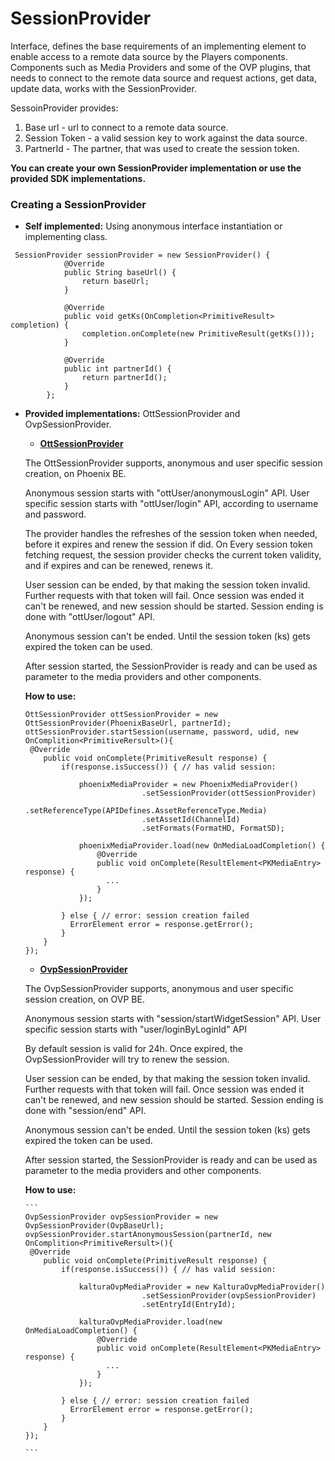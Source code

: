 
# SessionProvider
Interface, defines the base requirements of an implementing element to enable access
to a remote data source by the Players components.
Components such as Media Providers and some of the OVP plugins, that needs to connect
to the remote data source and request actions, get data, update data, works with
the SessionProvider.

SessoinProvider provides:
1. Base url - url to connect to a remote data source.
2. Session Token - a valid session key to work against the data source.
3. PartnerId - The partner, that was used to create the session token.


**You can create your own SessionProvider implementation or use the provided SDK implementations.**


### Creating a SessionProvider

* **Self implemented:**
  Using anonymous interface instantiation or implementing class.

```
 SessionProvider sessionProvider = new SessionProvider() {
            @Override
            public String baseUrl() {
                return baseUrl;
            }

            @Override
            public void getKs(OnCompletion<PrimitiveResult> completion) {
                completion.onComplete(new PrimitiveResult(getKs()));
            }

            @Override
            public int partnerId() {
                return partnerId();
            }
        };
```

* **Provided implementations:**
OttSessionProvider and OvpSessionProvider.

  * **[OttSessionProvider](https://github.com/kaltura/playkit-android/blob/develop/playkit/src/main/java/com/kaltura/playkit/backend/phoenix/OttSessionProvider.java)**

   The OttSessionProvider supports, anonymous and user specific session creation, on Phoenix BE.

   Anonymous session starts with "ottUser/anonymousLogin" API.
   User specific session starts with "ottUser/login" API, according to username and password.

   The provider handles the refreshes of the session token when needed, before it expires
   and renew the session if did.
   On Every session token fetching request, the session provider checks the current token
   validity, and if expires and can be renewed, renews it.

   User session can be ended, by that making the session token invalid. Further requests
   with that token will fail.
   Once session was ended it can't be renewed, and new session should be started.
   Session ending is done with "ottUser/logout" API.

   Anonymous session can't be ended. Until the session token (ks) gets expired the
   token can be used.

   After session started, the SessionProvider is ready and can be used as parameter
   to the media providers and other components.

   **How to use:**

    ```
    OttSessionProvider ottSessionProvider = new OttSessionProvider(PhoenixBaseUrl, partnerId);
    ottSessionProvider.startSession(username, password, udid, new OnComplition<PrimitiveRersult>(){
     @Override
        public void onComplete(PrimitiveResult response) {
            if(response.isSuccess()) { // has valid session:

                phoenixMediaProvider = new PhoenixMediaProvider()
                              .setSessionProvider(ottSessionProvider)
                              .setReferenceType(APIDefines.AssetReferenceType.Media)
                              .setAssetId(ChannelId)
                              .setFormats(FormatHD, FormatSD);

                phoenixMediaProvider.load(new OnMediaLoadCompletion() {
                    @Override
                    public void onComplete(ResultElement<PKMediaEntry> response) {
                      ...
                    }
                });

            } else { // error: session creation failed
              ErrorElement error = response.getError();
            }
        }
    });

    ```
  *  **[OvpSessionProvider](https://github.com/kaltura/playkit-android/blob/develop/playkit/src/main/java/com/kaltura/playkit/backend/ovp/OvpSessionProvider.java)**

   The OvpSessionProvider supports, anonymous and user specific session creation, on OVP BE.

   Anonymous session starts with "session/startWidgetSession" API.
   User specific session starts with "user/loginByLoginId" API

   By default session is valid for 24h.
   Once expired, the OvpSessionProvider will try to renew the session.

   User session can be ended, by that making the session token invalid. Further requests
   with that token will fail.
   Once session was ended it can't be renewed, and new session should be started.
   Session ending is done with "session/end" API.

   Anonymous session can't be ended. Until the session token (ks) gets expired the
   token can be used.

   After session started, the SessionProvider is ready and can be used as parameter
   to the media providers and other components.

   **How to use:**

      ```
      OvpSessionProvider ovpSessionProvider = new OvpSessionProvider(OvpBaseUrl);
      ovpSessionProvider.startAnonymousSession(partnerId, new OnComplition<PrimitiveRersult>(){
       @Override
          public void onComplete(PrimitiveResult response) {
              if(response.isSuccess()) { // has valid session:

                  kalturaOvpMediaProvider = new KalturaOvpMediaProvider()
                                .setSessionProvider(ovpSessionProvider)
                                .setEntryId(EntryId);

                  kalturaOvpMediaProvider.load(new OnMediaLoadCompletion() {
                      @Override
                      public void onComplete(ResultElement<PKMediaEntry> response) {
                        ...
                      }
                  });

              } else { // error: session creation failed
                ErrorElement error = response.getError();
              }
          }
      });

      ```
